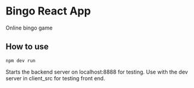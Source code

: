 # Bingo React App

Online bingo game 

## How to use

```
npm dev run

```

Starts the backend server on localhost:8888 for testing. Use with the dev server in client_src for testing front end.


